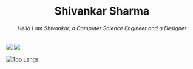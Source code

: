 <h1 align="center">
  Shivankar Sharma
 </h1>
<h6 align="center">
Hello I am Shivankar, a Computer Science Engineer and a Designer
</h6>

![](JavaScript) ![](https://komarev.com/ghpvc/?username=shiv4nk4r&color=blue)

[![Top Langs](https://github-readme-stats.vercel.app/api/top-langs/?username=shiv4nk4r&layout=compact)](https://github.com/anuraghazra/github-readme-stats)
